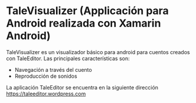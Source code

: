 # TaleVisualizer (Applicación para Android realizada con Xamarin Android)

TaleVisualizer es un visualizador básico para android para cuentos creados con TaleEditor. Las principales características son:

* Navegación a través del cuento
* Reproducción de sonidos

La aplicación TaleEditor se encuentra en la siguiente dirección https://taleeditor.wordpress.com
